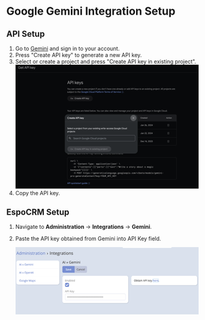# Google Gemini Integration Setup

## API Setup

1. Go to [Gemini](https://aistudio.google.com/app/apikey) and sign in to your account.
2. Press "Create API key" to generate a new API key.
3. Select or create a project and press "Create API key in existing project".
   ![img.png](../../../_static/images/espocrm-extensions/ai/providers/gemini/setup-0.png)
4. Copy the API key.

## EspoCRM Setup

1. Navigate to **Administration** -> **Integrations** -> **Gemini**.
2. Paste the API key obtained from Gemini into API Key field.

   ![img.png](../../../_static/images/espocrm-extensions/ai/providers/gemini/setup-1.png)
